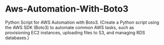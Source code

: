 # Aws-Automation-With-Boto3
Python Script for AWS Automation with Boto3. (Create a Python script using the AWS SDK (Boto3) to automate common AWS tasks, such as provisioning EC2 instances, uploading files to S3, and managing RDS databases.)
